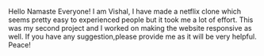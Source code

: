 Hello Namaste Everyone!
I am Vishal, I have made a netflix clone which seems pretty easy to experienced people but it took me a lot of effort. This was my second project and I worked on making the website responsive as well. If you have any suggestion,please provide me as it will be very helpful.
Peace!
